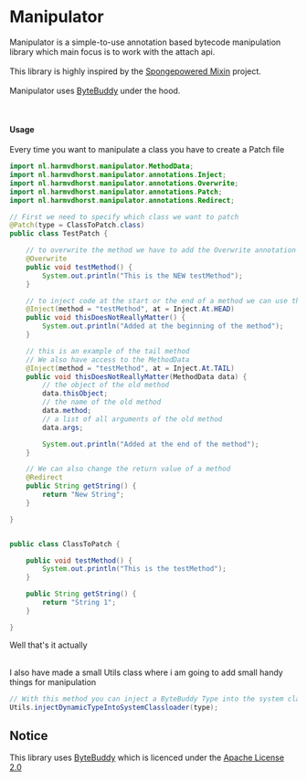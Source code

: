 # Manipulator

Manipulator is a simple-to-use annotation based bytecode manipulation library which main focus is to work with the attach api. <br><br> This library is highly inspired by the [Spongepowered Mixin](https://github.com/SpongePowered/Mixin) project. <br><br> Manipulator uses [ByteBuddy](https://github.com/raphw/byte-buddy) under the hood.

<br>

#### Usage
Every time you want to manipulate a class you have to create a Patch file

```java
import nl.harmvdhorst.manipulator.MethodData;
import nl.harmvdhorst.manipulator.annotations.Inject;
import nl.harmvdhorst.manipulator.annotations.Overwrite;
import nl.harmvdhorst.manipulator.annotations.Patch;
import nl.harmvdhorst.manipulator.annotations.Redirect;

// First we need to specify which class we want to patch
@Patch(type = ClassToPatch.class)
public class TestPatch {

    // to overwrite the method we have to add the Overwrite annotation and match the method name
    @Overwrite
    public void testMethod() {
        System.out.println("This is the NEW testMethod");
    }

    // to inject code at the start or the end of a method we can use the Inject annotation
    @Inject(method = "testMethod", at = Inject.At.HEAD)
    public void thisDoesNotReallyMatter() {
        System.out.println("Added at the beginning of the method");
    }

    // this is an example of the tail method 
    // We also have access to the MethodData
    @Inject(method = "testMethod", at = Inject.At.TAIL)
    public void thisDoesNotReallyMatter(MethodData data) {
        // the object of the old method
        data.thisObject;
        // the name of the old method
        data.method;
        // a list of all arguments of the old method
        data.args;

        System.out.println("Added at the end of the method");
    }

    // We can also change the return value of a method
    @Redirect
    public String getString() {
        return "New String";
    }

}


public class ClassToPatch {

    public void testMethod() {
        System.out.println("This is the testMethod");
    }

    public String getString() {
        return "String 1";
    }

}
```

Well that's it actually <br><br>

I also have made a small Utils class where i am going to add small handy things for manipulation
```java
// With this method you can inject a ByteBuddy Type into the system classloader
Utils.injectDynamicTypeIntoSystemClassloader(type);
```

## Notice
This library uses [ByteBuddy](https://github.com/raphw/byte-buddy) which is licenced under the [Apache License 2.0](https://www.apache.org/licenses/LICENSE-2.0)
